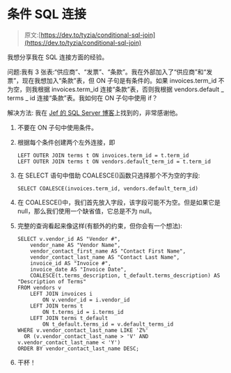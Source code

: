 # 条件 SQL 连接

> 原文:[https://dev.to/tyzia/conditional-sql-join](https://dev.to/tyzia/conditional-sql-join)

我想分享我在 SQL 连接方面的经验。

问题:我有 3 张表:“供应商”、“发票”、“条款”。我在外部加入了“供应商”和“发票”，现在我想加入“条款”表，但 ON 子句是有条件的。如果 invoices.term_id 不为空，则我根据 invoices.term_id 连接“条款”表，否则我根据 vendors.default _ terms _ id 连接“条款”表。我如何在 ON 子句中使用 if？

解决方法:
我在 [Jef 的 SQL Server 博客](http://weblogs.sqlteam.com/jeffs/archive/2007/04/03/Conditional-Joins.aspx)上找到的，非常感谢他。

1.  不要在 ON 子句中使用条件。
2.  根据每个条件创建两个左外连接，即

    ```
    LEFT OUTER JOIN terms t ON invoices.term_id = t.term_id
    LEFT OUTER JOIN terms t ON vendors.default_term_id = t.term_id
    ```

3.  在 SELECT 语句中借助 COALESCE()函数只选择那个不为空的字段:

    ```
    SELECT COALESCE(invoices.term_id, vendors.default_term_id)
    ```

4.  在 COALESCE()中，我们首先放入字段，该字段可能不为空。但是如果它是 null，那么我们使用一个缺省值，它总是不为 null。
5.  完整的查询看起来像这样(有额外的约束，但你会有一个想法):

    ```
    SELECT v.vendor_id AS "Vendor #",
        vendor_name AS "Vendor Name",
        vendor_contact_first_name AS "Contact First Name",
        vendor_contact_last_name AS "Contact Last Name",
        invoice_id AS "Invoice #",
        invoice_date AS "Invoice Date",
        COALESCE(t.terms_description, t_default.terms_description) AS "Description of Terms"
    FROM vendors v
        LEFT JOIN invoices i
            ON v.vendor_id = i.vendor_id
        LEFT JOIN terms t
            ON t.terms_id = i.terms_id 
        LEFT JOIN terms t_default
            ON t_default.terms_id = v.default_terms_id
    WHERE v.vendor_contact_last_name LIKE 'Z%'
      OR (v.vendor_contact_last_name > 'V' AND v.vendor_contact_last_name < 'Y')
    ORDER BY vendor_contact_last_name DESC;
    ```

6.  干杯！